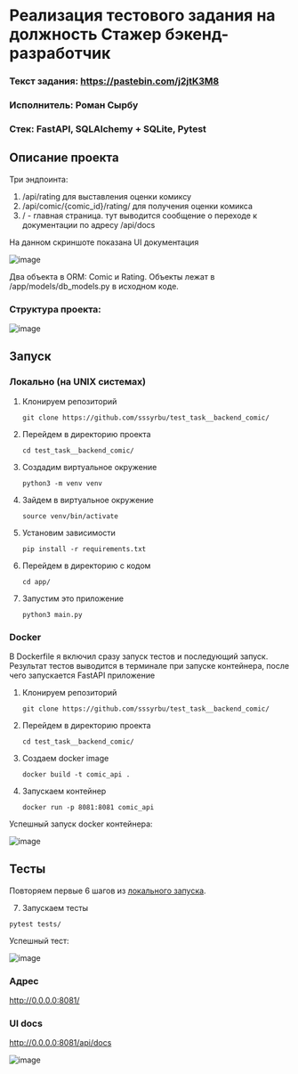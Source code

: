 # Реализация тестового задания на должность Стажер бэкенд-разработчик
### Текст задания: https://pastebin.com/j2jtK3M8
### Исполнитель: Роман Сырбу
### Стек: FastAPI, SQLAlchemy + SQLite, Pytest

## Описание проекта
Три эндпоинта: 
1. /api/rating для выставления оценки комиксу
2. /api/comic/{comic_id}/rating/ для получения оценки комикса
3. / - главная страница. тут выводится сообщение о переходе к документации по адресу /api/docs

На данном скриншоте показана UI документация

![image](https://github.com/sssyrbu/test_task__backend_comic/assets/68150627/835e399e-1728-404d-ade6-a6473114940d)

Два объекта в ORM: Comic и Rating. Объекты лежат в /app/models/db_models.py в исходном коде.

### Структура проекта:

![image](https://github.com/sssyrbu/test_task__backend_comic/assets/68150627/37ff6776-21e2-458d-9eea-b507075e597a)

## Запуск
### Локально (на UNIX системах)
1. Клонируем репозиторий
   ```
   git clone https://github.com/sssyrbu/test_task__backend_comic/
   ```
2. Перейдем в директорию проекта
   ```
   cd test_task__backend_comic/
   ```
3. Создадим виртуальное окружение
   ```
   python3 -m venv venv
   ```
4. Зайдем в виртуальное окружение
   ```
   source venv/bin/activate
   ```
5. Установим зависимости
   ```
   pip install -r requirements.txt
   ```
6. Перейдем в директорию с кодом
   ```
   cd app/
   ```
7. Запустим это приложение
   ```
   python3 main.py
   ```

### Docker
В Dockerfile я включил сразу запуск тестов и последующий запуск. Результат тестов выводится в терминале при запуске контейнера, после чего запускается FastAPI приложение
1. Клонируем репозиторий
   ```
   git clone https://github.com/sssyrbu/test_task__backend_comic/
   ```
2. Перейдем в директорию проекта
   ```
   cd test_task__backend_comic/
   ```
3. Создаем docker image
   ```
   docker build -t comic_api .
   ```
4. Запускаем контейнер
   ```
   docker run -p 8081:8081 comic_api
   ```
   
Успешный запуск docker контейнера:

![image](https://github.com/sssyrbu/test_task__backend_comic/assets/68150627/669ad05e-dce5-4ef3-9e60-9258a1670a68)

## Тесты
Повторяем первые 6 шагов из [локального запуска](https://github.com/sssyrbu/test_task__backend_comic/blob/master/README.md#%D0%BB%D0%BE%D0%BA%D0%B0%D0%BB%D1%8C%D0%BD%D0%BE-%D0%BD%D0%B0-unix-%D1%81%D0%B8%D1%81%D1%82%D0%B5%D0%BC%D0%B0%D1%85).

7. Запускаем тесты
  ```
  pytest tests/
  ```

Успешный тест:

![image](https://github.com/sssyrbu/test_task__backend_comic/assets/68150627/8f4936a4-6c32-454f-9cb7-fb66917efccc)


### Адрес
http://0.0.0.0:8081/
### UI docs
http://0.0.0.0:8081/api/docs



![image](https://github.com/sssyrbu/test_task__backend_comic/assets/68150627/fd8db20a-aac0-4e93-aaae-65274a230d47)

